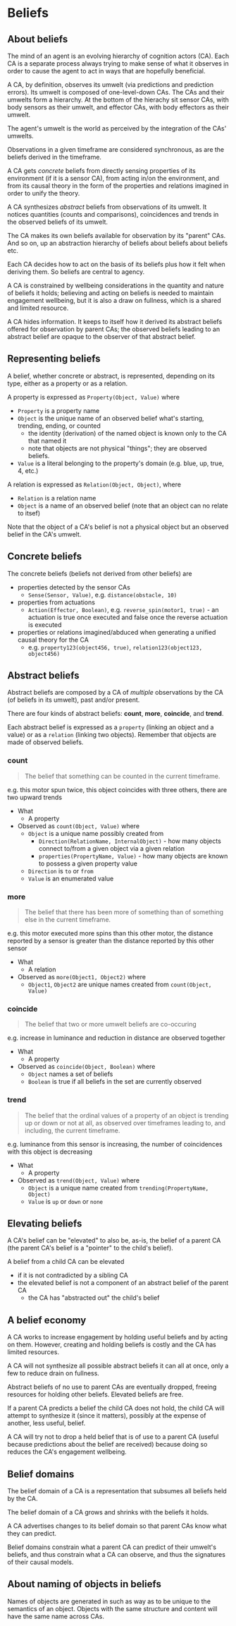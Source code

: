 # Beliefs

## About beliefs

The mind of an agent is an evolving hierarchy of cognition actors (CA). Each CA is a separate process always trying to make sense of what it observes in order to cause the agent to act in ways that are hopefully beneficial.

A CA, by definition, observes its umwelt (via predictions and prediction errors). Its umwelt is composed of one-level-down CAs. The CAs and their umwelts form a hierarchy.
At the bottom of the hierachy sit sensor CAs, with body sensors as their umwelt, and effector CAs, with body effectors as their umwelt.

The agent's umwelt is the world as perceived by the integration of the CAs' umwelts.

Observations in a given timeframe are considered synchronous, as are the beliefs derived in the timeframe.

A CA gets *concrete* beliefs from directly sensing properties of its environment (if it is a sensor CA), from acting in/on the environment, and from its causal theory in the form of the properties and relations imagined in order to unify the theory.

A CA synthesizes *abstract* beliefs from observations of its umwelt. It notices quantities (counts and comparisons), coincidences and trends in the observed beliefs of its umwelt.

The CA makes its own beliefs available for observation by its "parent" CAs. And so on, up an abstraction hierarchy of beliefs about beliefs about beliefs etc.

Each CA decides how to act on the basis of its beliefs plus how it felt when deriving them. So beliefs are central to agency.

A CA is constrained by wellbeing considerations in the quantity and nature of beliefs it holds; believing and acting on beliefs is needed to maintain engagement wellbeing, but it is also a draw on fullness, which is a shared and limited resource.

A CA hides information. It keeps to itself how it derived its abstract beliefs offered for observation by parent CAs; the observed beliefs leading to an abstract belief are opaque to the observer of that abstract belief.

## Representing beliefs

A belief, whether concrete or abstract, is represented, depending on its type, either as a property or as a relation.

A property is expressed as `Property(Object, Value)` where

* `Property` is a property name
* `Object` is the unique name of an observed belief what's starting, trending, ending, or counted
  * the identity (derivation) of the named object is known only to the CA that named it
  * note that objects are not physical "things"; they are observed beliefs.
* `Value` is a literal belonging to the property's domain (e.g. blue, up, true, 4, etc.)

A relation is expressed as  `Relation(Object, Object)`, where

* `Relation` is a relation name
* `Object` is a name of an observed belief (note that an object can no relate to itsef)

Note that the object of a CA's belief is not a physical object but an observed belief in the CA's umwelt.

## Concrete beliefs

The concrete beliefs (beliefs not derived from other beliefs) are

* properties detected by the sensor CAs
  * `Sense(Sensor, Value)`, e.g. `distance(obstacle, 10)`
* properties from actuations
  * `Action(Effector, Boolean)`, e.g. `reverse_spin(motor1, true)` - an actuation is true once executed and false once the reverse actuation is executed
* properties or relations imagined/abduced when generating a unified causal theory for the CA
  * e.g. `property123(object456, true)`, `relation123(object123, object456)`

## Abstract beliefs

Abstract beliefs are composed by a CA of *multiple* observations by the CA (of beliefs in its umwelt), past and/or present.

There are four kinds of abstract beliefs: **count**, **more**, **coincide**, and **trend**.

Each abstract belief is expressed as a `property` (linking an object and a value) or as a `relation` (linking two objects). Remember that objects are made of observed beliefs.

### count

> The belief that something can be counted in the current timeframe.

e.g. this motor spun twice, this object coincides with three others, there are two upward trends

* What
  * A property
* Observed as `count(Object, Value)` where
  * `Object` is a unique name possibly created from
    * `Direction(RelationName, InternalObject)` - how many objects connect to/from a given object via a given relation
    * `properties(PropertyName, Value)` - how many objects are known to possess a given property value
  * `Direction` is `to` or `from`
  * `Value` is an enumerated value

### more

> The belief that there has been more of something than of something else in the current timeframe.

e.g. this motor executed more spins than this other motor, the distance reported by a sensor is greater than the distance reported by this other sensor

* What
  * A relation
* Observed as `more(Object1, Object2)` where
  * `Object1`, `Object2` are unique names created from `count(Object, Value)`

### coincide

> The belief that two or more umwelt beliefs are co-occuring

e.g. increase in luminance and reduction in distance are observed together

* What
  * A property
* Observed as `coincide(Object, Boolean)` where
  * `Object` names a set of beliefs
  * `Boolean` is true if all beliefs in the set are currently observed

### trend

> The belief that the ordinal values of a property of an object is trending up or down or not at all, as observed over timeframes leading to, and including, the current timeframe.

e.g. luminance from this sensor is increasing, the number of coincidences with this object is decreasing

* What
  * A property
* Observed as `trend(Object, Value)` where
  * `Object` is a unique name created from `trending(PropertyName, Object)`
  * `Value` is `up` or `down` or `none`

## Elevating beliefs

A CA's belief can be "elevated" to also be, as-is, the belief of a parent CA (the parent CA's belief is a "pointer" to the child's belief).

A belief from a child CA can be elevated

* if it is not contradicted by a sibling CA
* the elevated belief is not a component of an abstract belief of the parent CA
  * the CA has "abstracted out" the child's belief

## A belief economy

A CA works to increase engagement by holding useful beliefs and by acting on them. However, creating and holding beliefs is costly and the CA has limited resources.

A CA will not synthesize all possible abstract beliefs it can all at once, only a few to reduce drain on fullness.

Abstract beliefs of no use to parent CAs are eventually dropped, freeing resources for holding other beliefs. Elevated beliefs are free.

If a parent CA predicts a belief the child CA does not hold, the child CA will attempt to synthesize it (since it matters), possibly at the expense of another, less useful, belief.

A CA will try not to drop a held belief that is of use to a parent CA (useful because predictions about the belief are received) because doing so reduces the CA's engagement wellbeing.

## Belief domains

The belief domain of a CA is a representation that subsumes all beliefs held by the CA.

The belief domain of a CA grows and shrinks with the beliefs it holds.

A CA advertises changes to its belief domain so that parent CAs know what they can predict.

Belief domains constrain what a parent CA can predict of their umwelt's beliefs, and thus constrain what a CA can observe, and thus the signatures of their causal models.

## About naming of objects in beliefs

Names of objects are generated in such as way as to be unique to the semantics of an object.
Objects with the same structure and content will have the same name across CAs.
